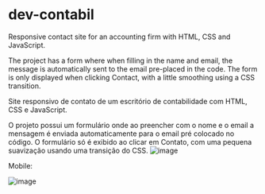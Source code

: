 # dev-contabil
  Responsive contact site for an accounting firm with HTML, CSS and JavaScript.
  
  The project has a form where when filling in the name and email, the message is automatically sent to the email pre-placed in the code.
  The form is only displayed when clicking Contact, with a little smoothing using a CSS transition.


  Site responsivo de contato de um escritório de contabilidade com HTML, CSS e JavaScript.
  
  O projeto possui um formulário onde ao preencher com o nome e o email a mensagem é enviada automaticamente para o email pré colocado no código.
  O formulário só é exibido ao clicar em Contato, com uma pequena suavização usando uma transição do CSS.
  ![image](https://user-images.githubusercontent.com/88170288/149802677-8b2517c0-7877-4a25-9be1-0a3d92ae3684.png)
  
  Mobile:
  
  ![image](https://user-images.githubusercontent.com/88170288/150529502-80a5da09-36ea-4969-88ca-12ada834734c.png)

